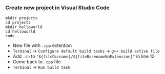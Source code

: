 ### Create new project in Visual Studio Code
```
mkdir projects
cd projects
mkdir helloworld
cd helloworld
code .
```

- New file with `.cpp` extention
- `Terminal` -> `Configure default build tasks` -> `g++ build active file`
- Add `.sh` to `"${fileDirname}/${fileBasenameNoExtension}"`  in line 12
- Come back to `.cpp` file
- `Terminal` -> `Run build task`